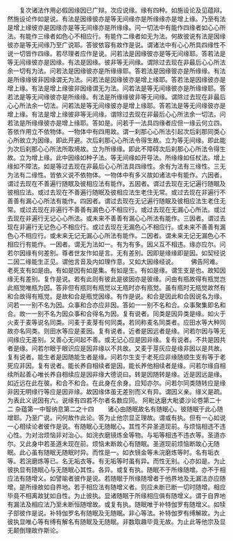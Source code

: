 <!-- { "loadSidebar": true } -->
　　复次诸法作用必假因缘因已广辩。次应说缘。缘有四种。如施设论及见蕴辩。然施设论作如是说。有法是因缘彼亦是等无间缘亦是所缘缘亦是增上缘。乃至有法是增上缘彼亦是因缘亦是等无间缘亦是所缘缘。问一切法中有能作四缘者如心心所法。有能作三缘者如色心不相应行。有能作二缘者如无为法。何故彼说有法是因缘彼亦是等无间缘乃至广说耶。答彼依容有故作是说。谓诸法中有心心所具四缘性不说一切皆作四缘。若尽理者应作是说。问若法是因缘彼亦是等无间缘耶。答若法是等无间缘彼亦是因缘。有法是因缘。彼非等无间缘。谓除过去现在非最后心心所法余一切有为法。问若法是因缘彼亦是所缘缘耶。答若法是因缘彼亦是所缘缘。有法是所缘缘彼非因缘谓无为法。问若法是因缘彼亦是增上缘耶。答若法是因缘彼亦是增上缘。有法是增上缘彼非因缘谓无为法。问若法是等无间缘彼亦是所缘缘耶。答若法是等无间缘彼亦是所缘缘。有法是所缘缘彼非等无间缘。谓除过去现在非最后心心所法余一切法。问若法是等无间缘彼亦是增上缘耶。答若法是等无间缘彼亦是增上缘。有法是增上缘彼非等无间缘。谓除过去现在非最后心心所法余一切法。问若法是所缘缘彼亦是增上缘耶。答如是。问若于一法具四缘者应但一缘云何立四。答依作用立不依物体。一物体中有四用故。谓一刹那心心所法引起次后刹那同类心心所故立为因缘。即此开避。次后刹那心心所法令得生故。立为等无间缘。即此能为次后刹那心心所法所取境故。立为所缘缘。即此不障碍次后刹那心心所法令得生故。立为增上缘。此中因缘如种子法。等无间缘如开导法。所缘缘如任杖法。增上缘如不障法。如是等过去现在非最后心心所法具四缘性。余有为法有三缘性。三无为法有二缘性。皆依义说不依物体。一物体中有多义故如诸法中有能作。六因者。谓过去现在不善遍行随眠及彼相应法有能作。五因者。谓过去现在无记遍行随眠及彼相应法。或过去现在不善遍行随眠及彼相应法生老住无常。或过去现在非遍行不善善有漏心心所法有能作。四因者。谓过去现在无记遍行随眠及彼相应法生老住无常。或过去现在非遍行不善善有漏色心不相应行。或过去现在无漏心心所法。或过去现在非遍行无记心心所法。或未来不善善有漏心心所法有能作。三因者。谓过去现在非遍行无记色心不相应行。或过去现在无漏色心不相应行。或未来不善善有漏色心不相应行。或未来无记无漏心心所法有能作。二因者。谓未来无记无漏色心不相应行有能作。一因者。谓无为法如一。有为有多。因义互不相违。缘亦应尔。问若尔因缘有何差别。尊者世友作如是言。无有差别。因即是缘缘即是因。如契经说二因二缘能生正见。谓他言音及内如理作意。又如大因缘经说。
　　佛告阿难。老死支有如是由。有如是因有如是集。有如是生。有如是缘。谓生支是也。故知因缘无有差别。复作是说。若有此则有彼此是彼因亦是彼缘。问由有瓶故得有瓶觉岂此瓶觉唯瓶为因。答非但有瓶则有瓶觉以无瓶时亦有瓶觉。虽有瓶时无瓶觉故然有和合故得有瓶觉。是故和合是瓶觉因缘。有作是说。和合是因此和合因说名为缘。问若一一别不名为因。众事和合亦应非因。答如一一别不名和合。众事聚集即名和合。故一一别不名为因众事和合得名为因。复有说者。同类是因异类是缘。如火于火麦于麦等说名同类。问麦于麦芽有何同类。若同称麦名同类者。应田水等大种同故亦名同类。则田水等应是麦因。复有说者。近者是因远者是缘。问若尔因与等无间缘应无差别。又善心无间起不善。或无记心应是因非缘。复有说者。不共是因共者是缘。问若尔眼于眼识应是因非缘以不共故。又麦于芽灰应是缘非因以是共故。复有说者。能生者是因随能生者是缘。问若尔生支于老死应非缘随顺生支有等于老死应非因。复有说者。能长养自相续者是因。能长养他相续者是缘。问若尔缘自相续所起善心唯长养自相续应是因非缘大德说曰。转是因随转是缘。近是因远是缘。如近远在此在彼。和合不和合。在此身在余身。应知亦尔。问若尔同类随转应是缘非因无明缘行等应是因非缘。故因缘体虽无差别而义有异。谓因义亲。缘义是疏。为表此义说因有六。说缘有四若不尔者名数应同。
阿毗达磨大毗婆沙论卷第二十二
杂蕴第一中智纳息第二之十四
　　诸心由随眠故名有随眠心。彼随眠于此心随增耶。乃至广说。问何故作此论。答为止他宗显正理故。谓或有执。但有一心如说一心相续论者彼作是说。有随眠心无随眠心。其性不异圣道现前。与烦恼相违不违心性。为对治烦恼非对治心。如浣衣磨镜炼金等物。与垢等相违不违衣等。圣道亦尔。又此身中若圣道未现在前。烦恼未断故心有随眠。圣道现前烦恼断故心无随眠。此心虽有随眠无随眠时异。而性是一。如衣镜金等未浣磨炼等时。名有垢衣等。若浣磨炼等已。名无垢衣等。有无垢等时虽有异。而性无别。心亦如是。为止彼执显有随眠心与无随眠心其性。各异。或复有执。随眠不于所缘随增。亦不于相应法有随增义。如譬喻者彼作是说。若随眠于所缘随增者于他界地及无漏法亦应随增。是所缘故如自界地。若于相应法有随增义者。则应未断已断一切时随增。相应毕竟不相离故犹如自性。为止彼执。显诸随眠于所缘相应俱有随增义。谓于自界地有漏法及相应法乃至未断恒随增故。或复有执。随眠唯于补特伽罗有随增义。如犊子部彼作是说。补特伽罗名有随眠及无随眠。非心等法。补特伽罗有缚解故。为止彼执显唯心等有缚有解名有随眠及无随眠。非数取趣毕竟无故。为止此等他宗及显无颠倒理故作斯论。
